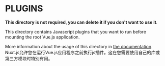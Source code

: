 # PLUGINS

**This directory is not required, you can delete it if you don't want to use it.**

This directory contains Javascript plugins that you want to run before mounting the root Vue.js application.

More information about the usage of this directory in [the documentation](https://nuxtjs.org/guide/plugins).
Nuxt.js允许您在运行Vue.js应用程序之前执行js插件。这在您需要使用自己的库或第三方模块时特别有用。

